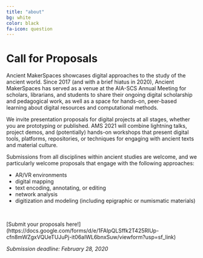 ```yaml
---
title: "about"
bg: white
color: black
fa-icon: question
---
```


# Call for Proposals

<p class="content">Ancient MakerSpaces showcases digital approaches to the study of the ancient world. Since 2017 (and with a brief hiatus in 2020), Ancient MakerSpaces has served as a venue at the AIA-SCS Annual Meeting for scholars, librarians, and students to share their ongoing digital scholarship and pedagogical work, as well as a space for hands-on, peer-based learning about digital resources and computational methods.

We invite presentation proposals for digital projects at all stages, whether you are prototyping or published. AMS 2021 will combine lightning talks, project demos, and (potentially) hands-on workshops that present digital tools, platforms, repositories, or techniques for engaging with ancient texts and material culture.</p>

<p class="content">Submissions from all disciplines within ancient studies are welcome, and we particularly welcome proposals that engage with the following approaches:</p>

- AR/VR environments
- digital mapping
- text encoding, annotating, or editing
- network analysis
- digitization and modeling (including epigraphic or numismatic materials)
<br/>

<p class="callout">[Submit your proposals here!](https://docs.google.com/forms/d/e/1FAIpQLSffk2T425RlUp-cfn8mWZgxVQUeTUJuPj-it06aIWL6bnxSuw/viewform?usp=sf_link)

<em>Submission deadline: February 28, 2020</em></p>